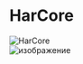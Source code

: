 # HarCore
![HarCore](https://cdn.discordapp.com/attachments/891619680349999124/891623744336977920/Icon_HarCore.png)
<br/>
![изображение](https://user-images.githubusercontent.com/55799553/140171107-9816a8dc-d393-4f20-9157-c690e2099310.png)

